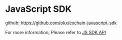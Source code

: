 # JavaScript SDK

github: https://github.com/okx/exchain-javascript-sdk

For more information, Please refer to [JS SDK API](https://github.com/okx/exchain-javascript-sdk/tree/master/docs)

